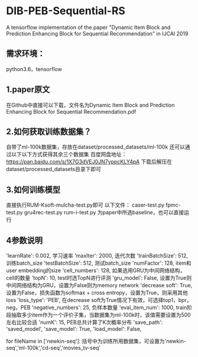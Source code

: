 # DIB-PEB-Sequential-RS
A tensorflow implementation of the  paper "Dynamic Item Block and Prediction Enhancing Block for Sequential Recommendation" in IJCAI 2019

需求环境：
---------
python3.6，tensorflow

1.paper原文
------
  在Github中直接可以下载，文件名为Dynamic Item Block and Prediction Enhancing Block for Sequential Recommendation.pdf
  
2.如何获取训练数据集？
------
  自带了ml-100k数据集，存放在dataset/processed_datasets/ml-100k
  还可以通过以下以下方式获得其余三个数据集
  百度网盘地址：https://pan.baidu.com/s/1X7G3dVEJ0JN7yppcKLY4pA
  下载后解压在dataset/processed_datasets目录下即可


3.如何训练模型
------
  直接执行RUM-Ksoft-mulcha-test.py即可
  以下文件：
  caser-test.py 
  fpmc-test.py 
  gru4rec-test.py 
  rum-i-test.py
  为paper中所选baseline，也可以直接运行
  
4参数说明
------
'learnRate': 0.002,         学习速率
'maxIter': 2000,            迭代次数
'trainBatchSize': 512,      训练batch_size
'testBatchSize': 512,       测试batch_size 
'numFactor': 128,           item和user embedding的size
'cell_numbers': 128,        如果选用GRU为中间网络结构，cell的数量
'topN': 10,                 test时选TopN进行评测
'gru_model': False,         设置为True则中间网络结构为GRU，设置为False则为memory network
'decrease soft': True,      设置为False，损失函数为softmax + cross entropy，设置为True，则采用其他loss
'loss_type': 'PEB',         在decrease soft为True情况下有效，可选择top1，bpr，neg，PEB
'negative_numbers': 25,     负样本数量
'eval_item_num': 1000,      train阶段抽取多少item作为一个评价子集，当数据集为ml-100k时，该值需要设置为500左右比较合适
'numK': 15,                 PEB总共计算了K次概率分布
'save_path': 'saved_model',
'save_model': True,
'load_model': False,

for fileName in ['newkin-seq']:   括号中为训练所用数据集，可设置为'newkin-seq','ml-100k','cd-seq','movies_tv-seq'
